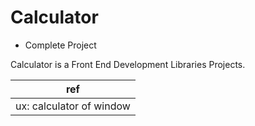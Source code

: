 # Calculator

- Complete Project

Calculator is a Front End Development Libraries Projects.

| ref |
|--------------|
| ux: calculator of window |